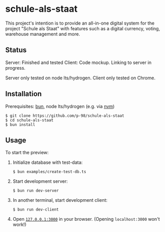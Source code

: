 # schule-als-staat

This project's intention is to provide an all-in-one digital system for the project "Schule als Staat" with features such as a digital currency, voting, warehouse management and more.

## Status

Server: Finished and tested
Client: Code mockup. Linking to server in progress.

Server only tested on node lts/hydrogen.
Client only tested on Chrome.

## Installation

Prerequisites: [bun](https://bun.sh/), node lts/hydrogen (e.g. via [nvm](https://github.com/nvm-sh/nvm))

```shell
$ git clone https://github.com/p-98/schule-als-staat
$ cd schule-als-staat
$ bun install
```

## Usage

To start the preview:

1. Initialize database with test-data:
    ```shell
    $ bun examples/create-test-db.ts
    ```
2. Start development server:
    ```shell
    $ bun run dev-server
    ```
3. In another terminal, start development client:
    ```shell
    $ bun run dev-client
    ```
4. Open [`127.0.0.1:3000`](127.0.0.1:3000) in your browser. (Opening `localhost:3000` won't work!)
